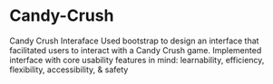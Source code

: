 # Candy-Crush
Candy Crush Interaface
Used bootstrap to design an interface that facilitated users to interact with a Candy Crush game. Implemented interface with core usability features in mind: learnability, efficiency, flexibility, accessibility, & safety
